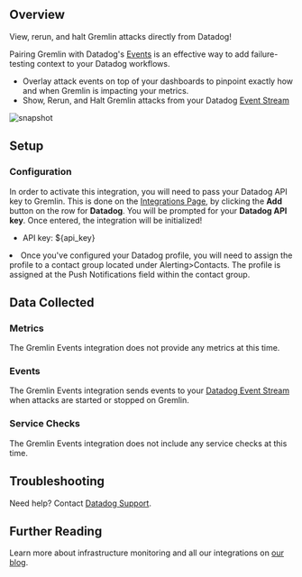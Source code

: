 ## Overview

View, rerun, and halt Gremlin attacks directly from Datadog!

Pairing Gremlin with Datadog's [Events][1] is an effective way to add failure-testing context to your Datadog workflows.

* Overlay attack events on top of your dashboards to pinpoint exactly how and when Gremlin is impacting your metrics.
* Show, Rerun, and Halt Gremlin attacks from your Datadog [Event Stream][2]

![snapshot][3]

## Setup

### Configuration

In order to activate this integration, you will need to pass your Datadog API key to Gremlin. This is done on the [Integrations Page][4], by clicking the **Add** button on the row for **Datadog**. You will be prompted for your **Datadog API key**. Once entered, the integration will be initialized!

* API key: <span class="hidden-api-key">${api_key}</span>

<li>Once you've configured your Datadog profile, you will need to assign the profile to a contact group located under Alerting>Contacts. The profile is assigned at the Push Notifications field within the contact group.</li> 
</ul>

## Data Collected

### Metrics

The Gremlin Events integration does not provide any metrics at this time.

### Events

The Gremlin Events integration sends events to your [Datadog Event Stream][4] when attacks are started or stopped on Gremlin.

### Service Checks

The Gremlin Events integration does not include any service checks at this time.

## Troubleshooting

Need help? Contact [Datadog Support][5].

## Further Reading

Learn more about infrastructure monitoring and all our integrations on [our blog][6].

[1]: https://docs.datadoghq.com/getting_started/#events
[2]: https://app.datadoghq.com/event/stream
[3]: https://raw.githubusercontent.com/DataDog/integrations-extras/master/gremlin-events/images/events-overlay.png
[4]: https://app.gremlin.com/settings/integrations
[5]: http://docs.datadoghq.com/help/
[6]: https://www.datadoghq.com/blog/
